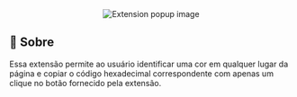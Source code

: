 
<div align="center">
<img  title="Extension popup image" src="https://cdn.discordapp.com/attachments/982526022371119104/1123058340822515792/image.png" alt="Extension popup image"  />
</div>

## **📌** Sobre

 Essa extensão permite ao usuário identificar uma cor em qualquer lugar da página e copiar o código hexadecimal correspondente com apenas um clique no botão fornecido pela extensão.
